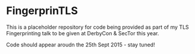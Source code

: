 # FingerprinTLS

This is a placeholder repository for code being provided as part of my TLS Fingerprinting talk to be given at DerbyCon & SecTor this year.

Code should appear aroudn the 25th Sept 2015 - stay tuned!
